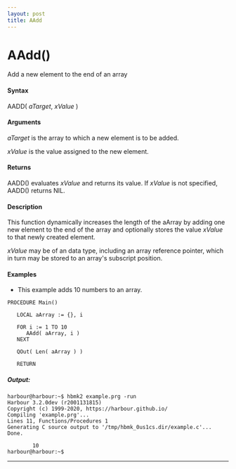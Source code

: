 ```yaml
---
layout: post
title: AAdd
---
```


# AAdd()

Add a new element to the end of an array

#### Syntax

AADD( *aTarget*, *xValue* )

#### Arguments

*aTarget* is the array to which a new element is to be added.

*xValue* is the value assigned to the new element.

#### Returns

AADD() evaluates *xValue* and returns its value. If *xValue* is not specified, AADD() returns NIL.

#### Description

This function dynamically increases the length of the aArray by adding one new element to the end of the array and optionally stores the value *xValue* to that newly created element.

*xValue* may be of an data type, including an array reference pointer, which in turn may be stored to an array's subscript position.

#### Examples

* This example adds 10 numbers to an array.

``` 
PROCEDURE Main()

   LOCAL aArray := {}, i

   FOR i := 1 TO 10
      AAdd( aArray, i )
   NEXT

   QOut( Len( aArray ) )

   RETURN
```

##### Output:

``` 
harbour@harbour:~$ hbmk2 example.prg -run
Harbour 3.2.0dev (r2001131815)
Copyright (c) 1999-2020, https://harbour.github.io/
Compiling 'example.prg'...
Lines 11, Functions/Procedures 1
Generating C source output to '/tmp/hbmk_0us1cs.dir/example.c'... Done.
   
        10                                                                      
harbour@harbour:~$ 
```

---